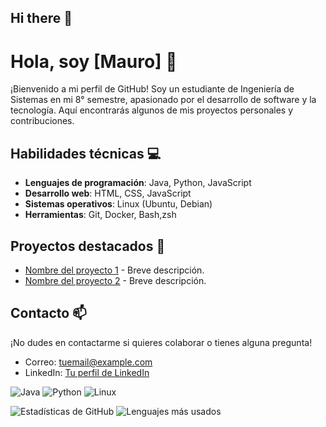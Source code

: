 ## Hi there 👋

<!--
**MauroARomero/MauroARomero** is a ✨ _special_ ✨ repository because its `README.md` (this file) appears on your GitHub profile.

Here are some ideas to get you started:

- 🔭 I’m currently working on ...
- 🌱 I’m currently learning ...
- 👯 I’m looking to collaborate on ...
- 🤔 I’m looking for help with ...
- 💬 Ask me about ...
- 📫 How to reach me: ...
- 😄 Pronouns: ...
- ⚡ Fun fact: ...
-->
# Hola, soy [Mauro] 👋

¡Bienvenido a mi perfil de GitHub! Soy un estudiante de Ingeniería de Sistemas en mi 8° semestre, apasionado por el desarrollo de software y la tecnología. Aquí encontrarás algunos de mis proyectos personales y contribuciones.

## Habilidades técnicas 💻
- **Lenguajes de programación**: Java, Python, JavaScript
- **Desarrollo web**: HTML, CSS, JavaScript
- **Sistemas operativos**: Linux (Ubuntu, Debian)
- **Herramientas**: Git, Docker, Bash,zsh

## Proyectos destacados 🚀
- [Nombre del proyecto 1](enlace) - Breve descripción.
- [Nombre del proyecto 2](enlace) - Breve descripción.

## Contacto 📫
¡No dudes en contactarme si quieres colaborar o tienes alguna pregunta!
- Correo: [tuemail@example.com](mailto:tuemail@example.com)
- LinkedIn: [Tu perfil de LinkedIn](enlace)
  
![Java](https://img.shields.io/badge/Java-ED8B00?style=for-the-badge&logo=openjdk&logoColor=white)
![Python](https://img.shields.io/badge/Python-3776AB?style=for-the-badge&logo=python&logoColor=white)
![Linux](https://img.shields.io/badge/Linux-FCC624?style=for-the-badge&logo=linux&logoColor=black)

![Estadísticas de GitHub](https://github-readme-stats.vercel.app/api?username=tuusuario&show_icons=true&theme=radical)
![Lenguajes más usados](https://github-readme-stats.vercel.app/api/top-langs/?username=tuusuario&layout=compact&theme=radical)

